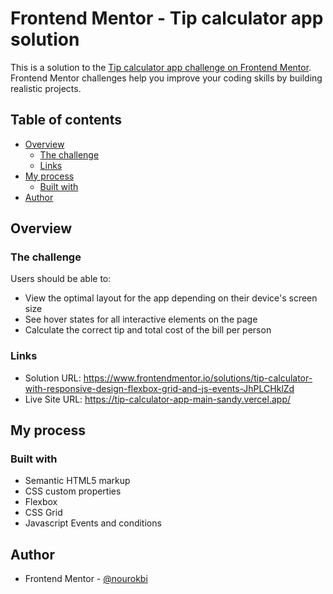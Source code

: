 # Frontend Mentor - Tip calculator app solution

This is a solution to the [Tip calculator app challenge on Frontend Mentor](https://www.frontendmentor.io/challenges/tip-calculator-app-ugJNGbJUX). Frontend Mentor challenges help you improve your coding skills by building realistic projects.

## Table of contents

- [Overview](#overview)
  - [The challenge](#the-challenge)
  - [Links](#links)
- [My process](#my-process)
  - [Built with](#built-with)
- [Author](#author)

## Overview

### The challenge

Users should be able to:

- View the optimal layout for the app depending on their device's screen size
- See hover states for all interactive elements on the page
- Calculate the correct tip and total cost of the bill per person


### Links

- Solution URL: https://www.frontendmentor.io/solutions/tip-calculator-with-responsive-design-flexbox-grid-and-js-events-JhPLCHklZd
- Live Site URL: https://tip-calculator-app-main-sandy.vercel.app/

## My process

### Built with

- Semantic HTML5 markup
- CSS custom properties
- Flexbox
- CSS Grid
- Javascript Events and conditions

## Author

- Frontend Mentor - [@nourokbi](https://www.frontendmentor.io/profile/nourokbi)
